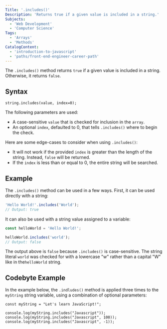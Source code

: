 ```yaml
---
Title: '.includes()'
Description: 'Returns true if a given value is included in a string.'
Subjects:
  - 'Web Development'
  - 'Computer Science'
Tags:
  - 'Arrays'
  - 'Methods'
CatalogContent:
  - 'introduction-to-javascript'
  - 'paths/front-end-engineer-career-path'
---
```


The `.includes()` method returns `true` if a given value is included in a string. Otherwise, it returns `false`.

## Syntax

```pseudo
string.includes(value, index=0);
```

The following parameters are used:

- A case-sensitive `value` that is checked for inclusion in the `array`.
- An optional `index`, defaulted to 0, that tells `.includes()` where to begin the check.

Here are some edge-cases to consider when using `.includes()`:

- It will not work if the provided `index` is greater than the length of the string. Instead, `false` will be returned.
- If the `index` is less than or equal to 0, the entire string will be searched.

## Example

The `.includes()` method can be used in a few ways. First, it can be used directly with a string:

```js
'Hello World!'.includes('World');
// Output: true
```

It can also be used with a  string value assigned to a variable:

```js
const helloWorld = 'Hello World!';

helloWorld.includes('world');
// Output: false
```

The output above is `false` because `.includes()` is case-sensitive. The string literal `world` was checked for with a lowercase "w" rather than a capital "W" like in the`helloWorld` string.

## Codebyte Example

In the example below, the `.indludes()` method is applied three times to the `myString` string variable, using a combination of optional parameters:

```codebyte/javascript
const myString = "Let's learn JavaScript!";

console.log(myString.includes("Javascript"));
console.log(myString.includes("Javascript", 100));
console.log(myString.includes("Javascript", -1));
```

